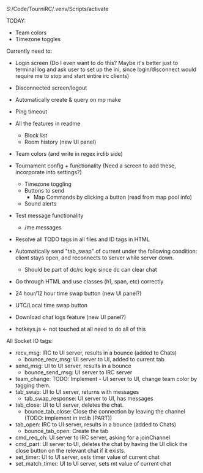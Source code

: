 S:/Code/TourniRC/.venv/Scripts/activate

TODAY:
- Team colors
- Timezone toggles

Currently need to:
- Login screen (Do I even want to do this? Maybe it's better just to terminal log and ask user to set up the ini, since login/disconnect would require me to stop and start entire irc clients)
- Disconnected screen/logout
- Automatically create & query on mp make

- Ping timeout
- All the features in readme
  - Block list
  - Room history (new UI panel)
- Team colors (and write in regex irclib side)
- Tournament config + functionality (Need a screen to add these, incorporate into settings?)
  - Timezone toggling
  - Buttons to send
    - Map Commands by clicking a button (read from map pool info) 
  - Sound alerts
- Test message functionality
  - /me messages


- Resolve all TODO tags in all files and ID tags in HTML
- Automatically send "tab_swap" of current under the following condition: client stays open, and reconnects to server while server down. 
  - Should be part of dc/rc logic since dc can clear chat
- Go through HTML and use classes (h1, span, etc) correctly
- 24 hour/12 hour time swap button (new UI panel?)
- UTC/Local time swap button
- Download chat logs feature (new UI panel?)
- hotkeys.js <- not touched at all need to do all of this

All Socket IO tags:
- recv_msg: IRC to UI server, results in a bounce (added to Chats)
  - bounce_recv_msg: UI server to UI, added to current tab
- send_msg: UI to UI server, results in a bounce
  - bounce_send_msg: UI server to IRC server
- team_change: TODO: Implement - UI server to UI, change team color by tagging them.
- tab_swap: UI to UI server, returns with messages
  - tab_swap_response: UI server to UI, has messages
- tab_close: UI to UI server, deletes the chat.
  - bounce_tab_close: Close the connection by leaving the channel (TODO: implement in irclib (PART))
- tab_open: IRC to UI server, results in a bounce (added to Chats)
  - bounce_tab_open: Create the tab
- cmd_req_ch: UI server to IRC server, asking for a joinChannel
- cmd_part: UI server to UI, deletes the chat by having the UI click the close button on the relevant chat if it exists.
- set_timer: UI to UI server, sets timer value of current chat
- set_match_timer: UI to UI server, sets mt value of current chat